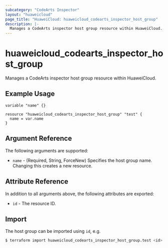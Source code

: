 ```yaml
---
subcategory: "CodeArts Inspector"
layout: "huaweicloud"
page_title: "HuaweiCloud: huaweicloud_codearts_inspector_host_group"
description: |-
  Manages a CodeArts inspector host group resource within HuaweiCloud.
---
```


# huaweicloud_codearts_inspector_host_group

Manages a CodeArts inspector host group resource within HuaweiCloud.

## Example Usage

```hcl
variable "name" {}

resource "huaweicloud_codearts_inspector_host_group" "test" {
  name = var.name
}
```

## Argument Reference

The following arguments are supported:

* `name` - (Required, String, ForceNew) Specifies the host group name.
  Changing this creates a new resource.

## Attribute Reference

In addition to all arguments above, the following attributes are exported:

* `id` - The resource ID.

## Import

The host group can be imported using `id`, e.g.

```bash
$ terraform import huaweicloud_codearts_inspector_host_group.test <id>
```
